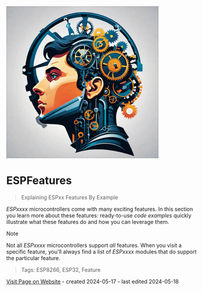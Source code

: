 <img src="/assets/images/processor.png" width="80%" height="80%" />
 
# ESPFeatures

> Explaining ESPxx Features By Example


*ESPxxxx* microcontrollers come with many exciting features. In this section you learn more about these features: ready-to-use *code examples* quickly illustrate what these features do and how you can leverage them.

> [!NOTE]
> Not all *ESPxxxx* microcontrollers support *all* features. When you visit a specific feature, you'll always find a list of *ESPxxxx* modules that do support the particular feature.






> Tags: ESP8266, ESP32, Feature

[Visit Page on Website](https://done.land/components/microcontroller/esp/espfeatures?713851050918243938) - created 2024-05-17 - last edited 2024-05-18
